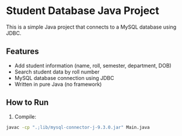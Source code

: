 # Student Database Java Project

This is a simple Java project that connects to a MySQL database using JDBC.

## Features

- Add student information (name, roll, semester, department, DOB)
- Search student data by roll number
- MySQL database connection using JDBC
- Written in pure Java (no framework)

## How to Run

1. Compile:
```bash
javac -cp ".;lib/mysql-connector-j-9.3.0.jar" Main.java
